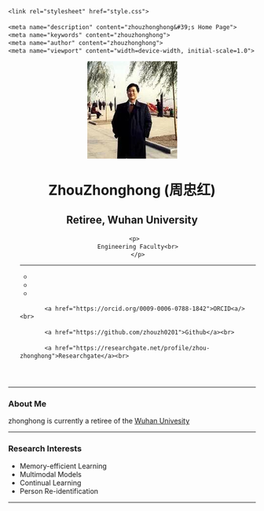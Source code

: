 <html><head><meta http-equiv="Content-Type" content="text/html; charset=UTF-8">
    <title>zhouzhonghong's Home Page</title>

    <link rel="stylesheet" href="style.css">
    
    <meta name="description" content="zhouzhonghong&#39;s Home Page">
    <meta name="keywords" content="zhouzhonghong">
    <meta name="author" content="zhouzhonghong">
    <meta name="viewport" content="width=device-width, initial-scale=1.0">


























</head>

<body>
 <!-- ******HEADER****** -->
  <header class="header">
  <div class="container"> 
    <img class="profile-image img-responsive pull-left" src="xiaohong2.png" alt="ZhouZhonghong">
 <!-- <div class="profile-content pull-center"> -->    
 <div class="profile-content pull-center" align="center">  
    <h1 class="name">ZhouZhonghong (周忠红)</h1>  
    <h2 class="desc"> Retiree, Wuhan University</h2>
    <ul class="social list-inline"> 
     
    <p>  
    Engineering Faculty<br>
    </p>
 <hr noshade="">
    <div class="container"> 
 <div class="profile-content pull-left" align="left">     
       <ul class="social list-inline">
                    <li data-toggle="tooltip" data-placement="bottom" title="CV">
                        <a href=" " target="_blank">
                            <i class="fa fa-paper-plane"></i>
                        </a>
                    </li>
                    <li data-toggle="tooltip" data-placement="bottom" title="Github">
                        <a href="https://github.com/zhouzh0201" target="_blank">
                            <i class="fa fa-github-alt"></i>
                        </a>
                    </li>
                    <li data-toggle="tooltip" data-placement="bottom" title="Email">
                        <a class="email-btn" href="mailto:zhouzh@whu.edu.cn" target="_top">
                            <i class="fa fa-envelope"></i>
                        </a>
                    </li>
                </ul>
         </div>     
        <div class="profile-content pull-left" align="left">     

           <a href="https://orcid.org/0009-0006-0788-1842">ORCID<a/><br>
      
           <a href="https://github.com/zhouzh0201">Github</a><br>
      
           <a href="https://researchgate.net/profile/zhou-zhonghong">Researchgate</a><br>
    
   </div>
 </div>       
 </header>    
 

 

<hr noshade="">
 <div class="profile-content pull-left" align="left">  
<p>
<h3>About Me</h3>   
zhonghong is currently a retiree of the <a href="https://whu.edu.cn/">Wuhan Univesity</a>
<p/> 
    
   
<hr noshade="">
<h3> Research Interests </h3>

<ul>
    <li>  Memory-efficient Learning </li>
    <li>  Multimodal Models </li>
    <li>  Continual Learning </li>
    <li>  Person Re-identification </li>
</ul>
<hr noshade="">
 
 

